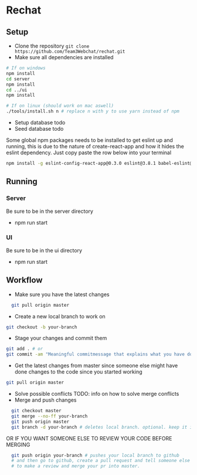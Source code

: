 # Rechat

## Setup
* Clone the repository `git clone https://github.com/Team3Webchat/rechat.git`
* Make sure all dependencies are installed  
```sh
# If on windows
npm install
cd server
npm install
cd ../ui
npm install

# If on linux (should work on mac aswell)
./tools/install.sh n # replace n with y to use yarn instead of npm
```
* Setup database todo
* Seed database todo

Some global npm packages needs to be installed to get eslint
up and running, this is due to the nature of create-react-app and how
it hides the eslint dependency. Just copy paste the row below into your terminal

```sh
npm install -g eslint-config-react-app@0.3.0 eslint@3.8.1 babel-eslint@7.0.0 eslint-plugin-react@6.4.1 eslint-plugin-import@2.0.1 eslint-plugin-jsx-a11y@2.2.3 eslint-plugin-flowtype@2.21.0
```

## Running 
### Server
Be sure to be in the server directory
* npm run start

### UI
Be sure to be in the ui directory
* npm run start

## Workflow
* Make sure you have the latest changes   
```sh
  git pull origin master
```
* Create a new local branch to work on 
```sh
git checkout -b your-branch
```
* Stage your changes and commit them
```sh
git add . # or
git commit -am "Meaningful commitmessage that explains what you have done"
```
* Get the latest changes from master since someone else might have done changes to
the code since you started working 
```sh
git pull origin master
```
* Solve possible conflicts TODO: info on how to solve merge conflicts
* Merge and push changes
```sh
  git checkout master 
  git merge --no-ff your-branch 
  git push origin master
  git branch -d your-branch # deletes local branch. optional. keep it if you want
```
OR IF YOU WANT SOMEONE ELSE TO REVIEW YOUR CODE BEFORE MERGING

```sh
  git push origin your-branch # pushes your local branch to github
  # and then go to github, create a pull request and tell someone else 
  # to make a review and merge your pr into master.
```




